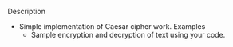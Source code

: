 Description
- Simple implementation of Caesar cipher work.
  Examples
  - Sample encryption and decryption of text using your code.
